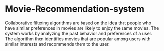 # Movie-Recommendation-system
Collaborative filtering algorithms are based on the idea that people who have similar preferences in movies are likely to enjoy the same movies.  The system works by analyzing the past behavior and preferences of a user. The algorithm then identifies movies that are popular among users with similar interests and recommends them to the user.
